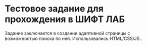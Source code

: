 # Тестовое задание для прохождения в ШИФТ ЛАБ
Задание заключается в создании адаптивной страницы с возможностью поиска по ней.
Использовались HTML/CSS/JS..
